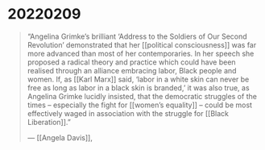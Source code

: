 # 20220209

> “Angelina Grimke’s brilliant ‘Address to the Soldiers of Our Second Revolution’ demonstrated that her [[political consciousness]] was far more advanced than most of her contemporaries. In her speech she proposed a radical theory and practice which could have been realised through an alliance embracing labor, Black people and women. If, as [[Karl Marx]] said, ‘labor in a white skin can never be free as long as labor in a black skin is branded,’ it was also true, as Angelina Grimke lucidly insisted, that the democratic struggles of the times – especially the fight for [[women’s equality]] – could be most effectively waged in association with the struggle for [[Black Liberation]].”
> 
> &#x2014; [[Angela Davis]],


